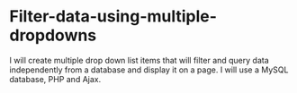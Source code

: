 # Filter-data-using-multiple-dropdowns
I will create multiple drop down list items that will filter and query data independently from a database and display it on a page. I will use a MySQL database, PHP and Ajax.
